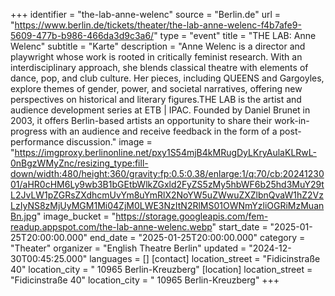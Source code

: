 +++
identifier = "the-lab-anne-welenc"
source = "Berlin.de"
url = "https://www.berlin.de/tickets/theater/the-lab-anne-welenc-f4b7afe9-5609-477b-b986-466da3d9c3a6/"
type = "event"
title = "THE LAB: Anne Welenc"
subtitle = "Karte"
description = "Anne Welenc is a director and playwright whose work is rooted in critically feminist research. With an interdisciplinary approach, she blends classical theatre with elements of dance, pop, and club culture. Her pieces, including QUEENS and Gargoyles, explore themes of gender, power, and societal narratives, offering new perspectives on historical and literary figures.THE LAB is the artist and audience development series at ETB | IPAC. Founded by Daniel Brunet in 2003, it offers Berlin-based artists an opportunity to share their work-in-progress with an audience and receive feedback in the form of a post-performance discussion."
image = "https://imgproxy.berlinonline.net/pxy1S54mjB4kMRugDyLKryAulaKLRwL-0nBgzWMyZnc/resizing_type:fill-down/width:480/height:360/gravity:fp:0.5:0.38/enlarge:1/q:70/cb:2024123001/aHR0cHM6Ly9wb3B1bGEtbWlkZGxld2FyZS5zMy5hbWF6b25hd3MuY29tL2JvLW1pZGRsZXdhcmUvYm8uYmRlX2NoYW5uZWwuZXZlbnQvaW1hZ2VzLzIyNS8zMjUyMGM1Mi04ZjM0LWE3NzItN2RlMS01OWNmYzliOGRiMzMuanBn.jpg"
image_bucket = "https://storage.googleapis.com/fem-readup.appspot.com/the-lab-anne-welenc.webp"
start_date = "2025-01-25T20:00:00.000"
end_date = "2025-01-25T20:00:00.000"
category = "Theater"
organizer = "English Theatre Berlin"
updated = "2024-12-30T00:45:25.000"
languages = []
[contact]
location_street = "Fidicinstraße 40"
location_city = " 10965 Berlin-Kreuzberg"
[location]
location_street = "Fidicinstraße 40"
location_city = " 10965 Berlin-Kreuzberg"
+++